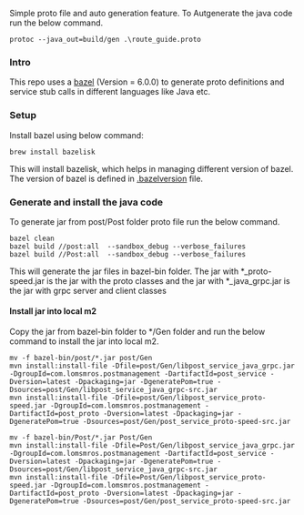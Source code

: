 Simple proto file and auto generation feature. To Autgenerate the java code run the below command. 

`protoc --java_out=build/gen .\route_guide.proto`


### Intro
This repo uses a [bazel](https://bazel.build/) (Version = 6.0.0) to generate proto
definitions and service stub calls in different languages like Java etc.

### Setup
Install bazel using below command:
 ```shell script
brew install bazelisk
```
This will install bazelisk, which helps in managing different version of bazel. 
The version of bazel is defined in [.bazelversion](./.bazelversion) file.

### Generate and install the java code
To generate jar from post/Post folder proto file run the below command.
 ```shell script
bazel clean
bazel build //post:all  --sandbox_debug --verbose_failures
bazel build //Post:all  --sandbox_debug --verbose_failures
```
This will generate the jar files in bazel-bin folder. 
The jar with *_proto-speed.jar is the jar with the proto classes and the jar with *_java_grpc.jar is the jar with grpc server and client classes

#### Install jar into local m2
Copy the jar from bazel-bin folder to */Gen folder and run the below command to install the jar into local m2.
 
```shell script
mv -f bazel-bin/post/*.jar post/Gen
mvn install:install-file -Dfile=post/Gen/libpost_service_java_grpc.jar -DgroupId=com.lomsmros.postmanagement -DartifactId=post_service -Dversion=latest -Dpackaging=jar -DgeneratePom=true -Dsources=post/Gen/libpost_service_java_grpc-src.jar
mvn install:install-file -Dfile=post/Gen/libpost_service_proto-speed.jar -DgroupId=com.lomsmros.postmanagement -DartifactId=post_proto -Dversion=latest -Dpackaging=jar -DgeneratePom=true -Dsources=post/Gen/post_service_proto-speed-src.jar

mv -f bazel-bin/Post/*.jar Post/Gen
mvn install:install-file -Dfile=Post/Gen/libpost_service_java_grpc.jar -DgroupId=com.lomsmros.postmanagement -DartifactId=post_service -Dversion=latest -Dpackaging=jar -DgeneratePom=true -Dsources=post/Gen/libpost_service_java_grpc-src.jar
mvn install:install-file -Dfile=Post/Gen/libpost_service_proto-speed.jar -DgroupId=com.lomsmros.postmanagement -DartifactId=post_proto -Dversion=latest -Dpackaging=jar -DgeneratePom=true -Dsources=post/Gen/post_service_proto-speed-src.jar
```